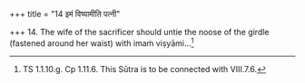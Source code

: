+++
title = "14 इमं विष्यामीति पत्नी"

+++
14. The wife of the sacrificer should untie the noose of the girdle (fastened around her waist) with imaṁ viṣyāmi...[^1]  


[^1]: TS 1.1.10.g. Cp 1.11.6. This Sūtra is to be connected with VIII.7.6.
